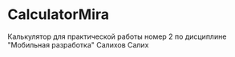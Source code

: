# CalculatorMira
Калькулятор для практической работы номер 2 по дисциплине "Мобильная разработка"
Салихов Салих
